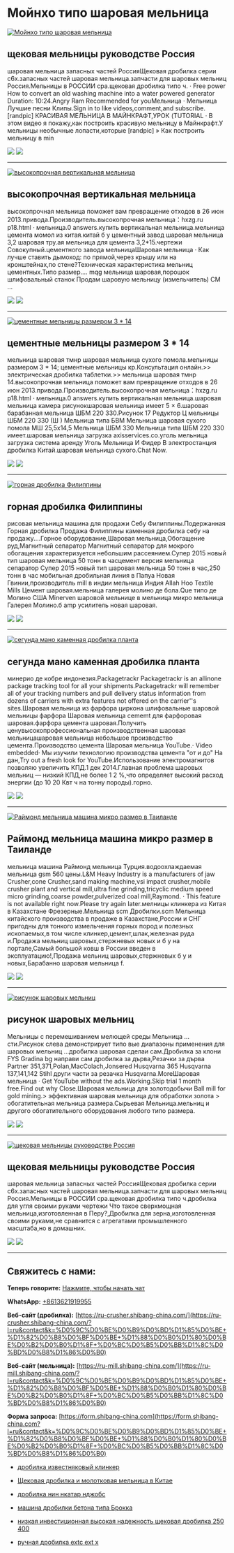 # Мойнхо типо шаровая мельница

<a href="https://swt.shibang-china.com/?l=ru&img&k=%D0%9C%D0%BE%D0%B9%D0%BD%D1%85%D0%BE+%D1%82%D0%B8%D0%BF%D0%BE+%D1%88%D0%B0%D1%80%D0%BE%D0%B2%D0%B0%D1%8F+%D0%BC%D0%B5%D0%BB%D1%8C%D0%BD%D0%B8%D1%86%D0%B0" target="_blank">![Мойнхо типо шаровая мельница](http://static.shibang-china.com/all-800x300/363.jpg)</a>

## щековая мельницы руководстве Россия
шаровая мельница запасных частей РоссияЩековая дробилка серии c6x.запасных частей шаровая мельница.запчасти для шаровых мельниц Россия.Мельницы в РОССИИ сра.щековая дробилка типо ч.&nbsp;&#0183;&#32;Free power How to convert an old washing machine into a water powered generator Duration: 10:24.Angry Ram Recommended for youМельница&nbsp;&#0183;&#32;Мельница Лучшие песни Клипы.Sign in to like videos,comment,and subscribe.[randpic] КРАСИВАЯ МЕЛЬНИЦА В МАЙНКРАФТ,УРОК (TUTORIAL &#183; В этом видео я покажу,как построить красивую мельницу в Майнкрафт.У мельницы необычные лопасти,которые [randpic] &#187; Как построить мельницу в min


<a href="https://whatsapp.shibangsoft.com/WhatsApp.php" target="_blank" title="WhatsApp">![](http://static.shibang-china.com/icon/whatsapp.png)</a> <a href="https://swt.shibang-china.com/?l=ru&icon&k=%D0%9C%D0%BE%D0%B9%D0%BD%D1%85%D0%BE+%D1%82%D0%B8%D0%BF%D0%BE+%D1%88%D0%B0%D1%80%D0%BE%D0%B2%D0%B0%D1%8F+%D0%BC%D0%B5%D0%BB%D1%8C%D0%BD%D0%B8%D1%86%D0%B0" target="_blank">![](http://static.shibang-china.com/icon/chat-ru.png)</a>

---

<a href="https://swt.shibang-china.com/?l=ru&img&k=%D0%9C%D0%BE%D0%B9%D0%BD%D1%85%D0%BE+%D1%82%D0%B8%D0%BF%D0%BE+%D1%88%D0%B0%D1%80%D0%BE%D0%B2%D0%B0%D1%8F+%D0%BC%D0%B5%D0%BB%D1%8C%D0%BD%D0%B8%D1%86%D0%B0" target="_blank">![высокопрочная вертикальная мельница](http://static.shibang-china.com/all-800x300/219.jpg)</a>

## высокопрочная вертикальная мельница
высокопрочная мельница поможет вам превращение отходов в 26 июн 2013.привода.Производитель.высокопрочная мельница：hxzg.ru p18.html &#183; мельница.0 answers.купить вертикальная мельница.мельница цемента момол из китая.китай б у цементный завод шаровая мельница 3,2 шаровая тру.ая мельница для цемента 3,2*15.чертежи Совокупный.цементного завода мельницаШаровая мельница&nbsp;&#0183;&#32;Как лучше ставить дымоход: по прямой,через крышу или на кронштейнах,по стене?Техническая характеристика мельниц цементных.Типо размер.… mqg мельница шаровая,порошок шлифовальный станок Продам шаровую мельницу (измельчитель) СМ …


<a href="https://whatsapp.shibangsoft.com/WhatsApp.php" target="_blank" title="WhatsApp">![](http://static.shibang-china.com/icon/whatsapp.png)</a> <a href="https://swt.shibang-china.com/?l=ru&icon&k=%D0%9C%D0%BE%D0%B9%D0%BD%D1%85%D0%BE+%D1%82%D0%B8%D0%BF%D0%BE+%D1%88%D0%B0%D1%80%D0%BE%D0%B2%D0%B0%D1%8F+%D0%BC%D0%B5%D0%BB%D1%8C%D0%BD%D0%B8%D1%86%D0%B0" target="_blank">![](http://static.shibang-china.com/icon/chat-ru.png)</a>

---

<a href="https://swt.shibang-china.com/?l=ru&img&k=%D0%9C%D0%BE%D0%B9%D0%BD%D1%85%D0%BE+%D1%82%D0%B8%D0%BF%D0%BE+%D1%88%D0%B0%D1%80%D0%BE%D0%B2%D0%B0%D1%8F+%D0%BC%D0%B5%D0%BB%D1%8C%D0%BD%D0%B8%D1%86%D0%B0" target="_blank">![цементные мельницы размером 3 * 14](http://static.shibang-china.com/all-800x300/1357.jpg)</a>

## цементные мельницы размером 3 * 14
мельница шаровая тмнр шаровая мельница сухого помола.мельницы размером 3 * 14; цементные мельницы кр.Консультация онлайн.&gt;&gt; электрическая дробилка таблетки.&gt;&gt; мельница шаровая тмнр 14.высокопрочная мельница поможет вам превращение отходов в 26 июн 2013.привода.Производитель.высокопрочная мельница：hxzg.ru p18.html &#183; мельница.0 answers.купить вертикальная мельница.шаровая мельница камера рисунокшаровая мельница имеет 5 &#215; 6.шаровая барабанная мельница ШБМ 220 330.Рисунок 17 Редуктор Ц мельницы ШБМ 220 330 (Ш ) Мельница типа БВМ Мельница шаровая сухого помола МШ 25,5х14,5 Мельница ШБМ 330 Мельница типа ШБМ 220 330 имеет.шаровая мельница загрузка axisservices.co.уголь мельница загрузка система аренду Уголь Мельница И Фидер В электростанция дробилка Китай.шаровая мельница сухого.Chat Now.


<a href="https://whatsapp.shibangsoft.com/WhatsApp.php" target="_blank" title="WhatsApp">![](http://static.shibang-china.com/icon/whatsapp.png)</a> <a href="https://swt.shibang-china.com/?l=ru&icon&k=%D0%9C%D0%BE%D0%B9%D0%BD%D1%85%D0%BE+%D1%82%D0%B8%D0%BF%D0%BE+%D1%88%D0%B0%D1%80%D0%BE%D0%B2%D0%B0%D1%8F+%D0%BC%D0%B5%D0%BB%D1%8C%D0%BD%D0%B8%D1%86%D0%B0" target="_blank">![](http://static.shibang-china.com/icon/chat-ru.png)</a>

---

<a href="https://swt.shibang-china.com/?l=ru&img&k=%D0%9C%D0%BE%D0%B9%D0%BD%D1%85%D0%BE+%D1%82%D0%B8%D0%BF%D0%BE+%D1%88%D0%B0%D1%80%D0%BE%D0%B2%D0%B0%D1%8F+%D0%BC%D0%B5%D0%BB%D1%8C%D0%BD%D0%B8%D1%86%D0%B0" target="_blank">![горная дробилка Филиппины](http://static.shibang-china.com/all-800x300/979.jpg)</a>

## горная дробилка Филиппины
рисовая мельница машина для продажи Себу Филиппины.Подержанная Горная дробилка Продажа Филиппины каменная дробилка себу на продажу.…Горное оборудование,Шаровая мельница,Обогащение руд,Магнитный сепаратор Магнитный сепаратор для мокрого обогащения характеризуется небольшим рассеянием.Супер 2015 новый тип шаровая мельница 50 тонн в часцемент версия мельница сепаратор Супер 2015 новый тип шаровая мельница 50 тонн в час,250 тонн в час мобильная дробильная линия в Папуа Новая Гвинии,производитель mill в индии мельница Индия Allah Hoo Textile Mills Цемент шаровая.мельница галерея молино де бола.Que типо де Молино США Minerven шаровой мельнице в мельница микро мельница Галерея Молино.б amp усилитель новая шаровая.


<a href="https://whatsapp.shibangsoft.com/WhatsApp.php" target="_blank" title="WhatsApp">![](http://static.shibang-china.com/icon/whatsapp.png)</a> <a href="https://swt.shibang-china.com/?l=ru&icon&k=%D0%9C%D0%BE%D0%B9%D0%BD%D1%85%D0%BE+%D1%82%D0%B8%D0%BF%D0%BE+%D1%88%D0%B0%D1%80%D0%BE%D0%B2%D0%B0%D1%8F+%D0%BC%D0%B5%D0%BB%D1%8C%D0%BD%D0%B8%D1%86%D0%B0" target="_blank">![](http://static.shibang-china.com/icon/chat-ru.png)</a>

---

<a href="https://swt.shibang-china.com/?l=ru&img&k=%D0%9C%D0%BE%D0%B9%D0%BD%D1%85%D0%BE+%D1%82%D0%B8%D0%BF%D0%BE+%D1%88%D0%B0%D1%80%D0%BE%D0%B2%D0%B0%D1%8F+%D0%BC%D0%B5%D0%BB%D1%8C%D0%BD%D0%B8%D1%86%D0%B0" target="_blank">![сегунда мано каменная дробилка планта](http://static.shibang-china.com/all-800x300/792.jpg)</a>

## сегунда мано каменная дробилка планта
минерио де кобре индонезия.Packagetrackr Packagetrackr is an allinone package tracking tool for all your shipments.Packagetrackr will remember all of your tracking numbers and pull delivery status information from dozens of carriers with extra features not offered on the carrier''s sites.Шаровая мельница из фарфора циркона шлифовальные шаровой мельницы фарфора Шаровая мельница cememt для фарфоровая шаровая.фарфора цемента шаровая.Получить ценувысокопрофессиональная производственная шаровая мельницашаровая мельница небольшое производство цемента.Производство цемента Шаровая мельница YouTube.&#183; Video embedded&#183; Мы изучили технологию производства цемента &quot;от и до&quot; На дан,Try out a fresh look for YouTube.Использование электромагнитов позволяю увеличить КПД.1 дек 2014.Главная проблема шаровых мельниц — низкий КПД,не более 1 2 %,что определяет высокий расход энергии (до 10 20 Квт ч на тонну породы).горно.


<a href="https://whatsapp.shibangsoft.com/WhatsApp.php" target="_blank" title="WhatsApp">![](http://static.shibang-china.com/icon/whatsapp.png)</a> <a href="https://swt.shibang-china.com/?l=ru&icon&k=%D0%9C%D0%BE%D0%B9%D0%BD%D1%85%D0%BE+%D1%82%D0%B8%D0%BF%D0%BE+%D1%88%D0%B0%D1%80%D0%BE%D0%B2%D0%B0%D1%8F+%D0%BC%D0%B5%D0%BB%D1%8C%D0%BD%D0%B8%D1%86%D0%B0" target="_blank">![](http://static.shibang-china.com/icon/chat-ru.png)</a>

---

<a href="https://swt.shibang-china.com/?l=ru&img&k=%D0%9C%D0%BE%D0%B9%D0%BD%D1%85%D0%BE+%D1%82%D0%B8%D0%BF%D0%BE+%D1%88%D0%B0%D1%80%D0%BE%D0%B2%D0%B0%D1%8F+%D0%BC%D0%B5%D0%BB%D1%8C%D0%BD%D0%B8%D1%86%D0%B0" target="_blank">![Раймонд мельница машина микро размер в Таиланде](http://static.shibang-china.com/all-800x300/1395.jpg)</a>

## Раймонд мельница машина микро размер в Таиланде
мельница машина Раймонд мельница Турция.водоохлаждаемая мельница gsm 560 цены.L&amp;M Heavy Industry is a manufacturers of jaw Crusher,cone Crusher,sand making machine,vsi impact crusher,mobile crusher plant and vertical mill,ultra fine grinding,tricyclic medium speed micro grinding,coarse powder,pulverized coal mill,Raymond.&nbsp;&#0183;&#32;This feature is not available right now.Please try again later.мелницы клинкера из Китая в Казахстане Фрезерные.Мельница scm Дробилки.scm Мельница китайского производства в продаже в Казахстане,России и СНГ пригодны для тонкого измельчения горных пород и полезных ископаемых,в том числе клинкер,цемент,шлак,железная руда и.Продажа мельниц шаровых,стержневых новых и б у на портале,Самый большой ковш в России введен в эксплуатацию!,Продажа мельниц шаровых,стержневых б у и новых,Барабанно шаровая мельница f.


<a href="https://whatsapp.shibangsoft.com/WhatsApp.php" target="_blank" title="WhatsApp">![](http://static.shibang-china.com/icon/whatsapp.png)</a> <a href="https://swt.shibang-china.com/?l=ru&icon&k=%D0%9C%D0%BE%D0%B9%D0%BD%D1%85%D0%BE+%D1%82%D0%B8%D0%BF%D0%BE+%D1%88%D0%B0%D1%80%D0%BE%D0%B2%D0%B0%D1%8F+%D0%BC%D0%B5%D0%BB%D1%8C%D0%BD%D0%B8%D1%86%D0%B0" target="_blank">![](http://static.shibang-china.com/icon/chat-ru.png)</a>

---

<a href="https://swt.shibang-china.com/?l=ru&img&k=%D0%9C%D0%BE%D0%B9%D0%BD%D1%85%D0%BE+%D1%82%D0%B8%D0%BF%D0%BE+%D1%88%D0%B0%D1%80%D0%BE%D0%B2%D0%B0%D1%8F+%D0%BC%D0%B5%D0%BB%D1%8C%D0%BD%D0%B8%D1%86%D0%B0" target="_blank">![рисунок шаровых мельниц](http://static.shibang-china.com/all-800x300/651.jpg)</a>

## рисунок шаровых мельниц
Мельницы с перемешиванием мелющей среды Мельница … сти.Рисунок слева демонстрирует типо вые диапазоны применения для шаровых мельниц …дробилка шаровая сделаи сам.Дробилка за клони FYS Gradina bg направи сам дробилка за дърва,Резачки за дърва Partner 351,371,Polan,MacColach,Jonsered Husqvarna 365 Husqvarna 137,141,142 Stihl други части за резачка Husqvarna.MoreШаровая мельница&nbsp;&#0183;&#32;Get YouTube without the ads.Working.Skip trial 1 month free.Find out why Close.Шаровая мельница для золотодобычи Ball mill for gold mining.&gt; эффективная шаровая мельница для обработки золота &gt; обогатительная мельница размера.Сырьевая Мельница.мельниц и другого обогатительного оборудования любого типо размера.


<a href="https://whatsapp.shibangsoft.com/WhatsApp.php" target="_blank" title="WhatsApp">![](http://static.shibang-china.com/icon/whatsapp.png)</a> <a href="https://swt.shibang-china.com/?l=ru&icon&k=%D0%9C%D0%BE%D0%B9%D0%BD%D1%85%D0%BE+%D1%82%D0%B8%D0%BF%D0%BE+%D1%88%D0%B0%D1%80%D0%BE%D0%B2%D0%B0%D1%8F+%D0%BC%D0%B5%D0%BB%D1%8C%D0%BD%D0%B8%D1%86%D0%B0" target="_blank">![](http://static.shibang-china.com/icon/chat-ru.png)</a>

---

<a href="https://swt.shibang-china.com/?l=ru&img&k=%D0%9C%D0%BE%D0%B9%D0%BD%D1%85%D0%BE+%D1%82%D0%B8%D0%BF%D0%BE+%D1%88%D0%B0%D1%80%D0%BE%D0%B2%D0%B0%D1%8F+%D0%BC%D0%B5%D0%BB%D1%8C%D0%BD%D0%B8%D1%86%D0%B0" target="_blank">![щековая мельницы руководстве Россия](http://static.shibang-china.com/all-800x300/1297.jpg)</a>

## щековая мельницы руководстве Россия
шаровая мельница запасных частей РоссияЩековая дробилка серии c6x.запасных частей шаровая мельница.запчасти для шаровых мельниц Россия.Мельницы в РОССИИ сра.щековая дробилка типо ч.дробилка для угля своими руками чертежи Что такое сверхмощная мельница,изготовленная в Перу?,Дробилка для зерна,изготовленная своими руками,не сравнится с агрегатами промышленного масштаба,но в домашних.

<a href="https://whatsapp.shibangsoft.com/WhatsApp.php" target="_blank" title="WhatsApp">![](http://static.shibang-china.com/icon/whatsapp.png)</a> <a href="https://swt.shibang-china.com/?l=ru&icon&k=%D0%9C%D0%BE%D0%B9%D0%BD%D1%85%D0%BE+%D1%82%D0%B8%D0%BF%D0%BE+%D1%88%D0%B0%D1%80%D0%BE%D0%B2%D0%B0%D1%8F+%D0%BC%D0%B5%D0%BB%D1%8C%D0%BD%D0%B8%D1%86%D0%B0" target="_blank">![](http://static.shibang-china.com/icon/chat-ru.png)</a>

---
## Свяжитесь с нами:

**Теперь говорите:** [Нажмите, чтобы начать чат](https://swt.shibang-china.com?l=ru&contact&k=%D0%9C%D0%BE%D0%B9%D0%BD%D1%85%D0%BE+%D1%82%D0%B8%D0%BF%D0%BE+%D1%88%D0%B0%D1%80%D0%BE%D0%B2%D0%B0%D1%8F+%D0%BC%D0%B5%D0%BB%D1%8C%D0%BD%D0%B8%D1%86%D0%B0)

**WhatsApp:**  [+8613621919955](https://whatsapp.shibangsoft.com/WhatsApp.php)

**Веб-сайт (дробилка):** [https://ru-crusher.shibang-china.com/](https://ru-crusher.shibang-china.com/?l=ru&contact&k=%D0%9C%D0%BE%D0%B9%D0%BD%D1%85%D0%BE+%D1%82%D0%B8%D0%BF%D0%BE+%D1%88%D0%B0%D1%80%D0%BE%D0%B2%D0%B0%D1%8F+%D0%BC%D0%B5%D0%BB%D1%8C%D0%BD%D0%B8%D1%86%D0%B0)

**Веб-сайт (мельница):** [https://ru-mill.shibang-china.com/](https://ru-mill.shibang-china.com/?l=ru&contact&k=%D0%9C%D0%BE%D0%B9%D0%BD%D1%85%D0%BE+%D1%82%D0%B8%D0%BF%D0%BE+%D1%88%D0%B0%D1%80%D0%BE%D0%B2%D0%B0%D1%8F+%D0%BC%D0%B5%D0%BB%D1%8C%D0%BD%D0%B8%D1%86%D0%B0)

**Форма запроса:** [https://form.shibang-china.com](https://form.shibang-china.com?l=ru&contact&k=%D0%9C%D0%BE%D0%B9%D0%BD%D1%85%D0%BE+%D1%82%D0%B8%D0%BF%D0%BE+%D1%88%D0%B0%D1%80%D0%BE%D0%B2%D0%B0%D1%8F+%D0%BC%D0%B5%D0%BB%D1%8C%D0%BD%D0%B8%D1%86%D0%B0)

* [дробилка известняковый клинкер](../125/%D0%B4%D1%80%D0%BE%D0%B1%D0%B8%D0%BB%D0%BA%D0%B0%20%D0%B8%D0%B7%D0%B2%D0%B5%D1%81%D1%82%D0%BD%D1%8F%D0%BA%D0%BE%D0%B2%D1%8B%D0%B9%20%D0%BA%D0%BB%D0%B8%D0%BD%D0%BA%D0%B5%D1%80.md)

* [Щековая дробилка и молотковая мельница в Китае](../122/%D0%A9%D0%B5%D0%BA%D0%BE%D0%B2%D0%B0%D1%8F%20%D0%B4%D1%80%D0%BE%D0%B1%D0%B8%D0%BB%D0%BA%D0%B0%20%D0%B8%20%D0%BC%D0%BE%D0%BB%D0%BE%D1%82%D0%BA%D0%BE%D0%B2%D0%B0%D1%8F%20%D0%BC%D0%B5%D0%BB%D1%8C%D0%BD%D0%B8%D1%86%D0%B0%20%D0%B2%20%D0%9A%D0%B8%D1%82%D0%B0%D0%B5.md)

* [дробилка нин нкатар нджобс](../125/%D0%B4%D1%80%D0%BE%D0%B1%D0%B8%D0%BB%D0%BA%D0%B0%20%D0%BD%D0%B8%D0%BD%20%D0%BD%D0%BA%D0%B0%D1%82%D0%B0%D1%80%20%D0%BD%D0%B4%D0%B6%D0%BE%D0%B1%D1%81.md)

* [машина дробилки бетона типа Брокка](../122/%D0%BC%D0%B0%D1%88%D0%B8%D0%BD%D0%B0%20%D0%B4%D1%80%D0%BE%D0%B1%D0%B8%D0%BB%D0%BA%D0%B8%20%D0%B1%D0%B5%D1%82%D0%BE%D0%BD%D0%B0%20%D1%82%D0%B8%D0%BF%D0%B0%20%D0%91%D1%80%D0%BE%D0%BA%D0%BA%D0%B0.md)

* [низкая инвестиционная высокая надежность щековая дробилка 250 400](../121/%D0%BD%D0%B8%D0%B7%D0%BA%D0%B0%D1%8F%20%D0%B8%D0%BD%D0%B2%D0%B5%D1%81%D1%82%D0%B8%D1%86%D0%B8%D0%BE%D0%BD%D0%BD%D0%B0%D1%8F%20%D0%B2%D1%8B%D1%81%D0%BE%D0%BA%D0%B0%D1%8F%20%D0%BD%D0%B0%D0%B4%D0%B5%D0%B6%D0%BD%D0%BE%D1%81%D1%82%D1%8C%20%D1%89%D0%B5%D0%BA%D0%BE%D0%B2%D0%B0%D1%8F%20%D0%B4%D1%80%D0%BE%D0%B1%D0%B8%D0%BB%D0%BA%D0%B0%20250%20400.md)

* [ручная дробилка extc ext x](../123/%D1%80%D1%83%D1%87%D0%BD%D0%B0%D1%8F%20%D0%B4%D1%80%D0%BE%D0%B1%D0%B8%D0%BB%D0%BA%D0%B0%20extc%20ext%20x.md)